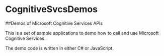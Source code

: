 # CognitiveSvcsDemos
##Demos of Microsoft Cognitive Services APIs

This is a set of sample applications to demo how to call and use Microsoft Cognitive Services.

The demo code is written in either C# or JavaScript. 
